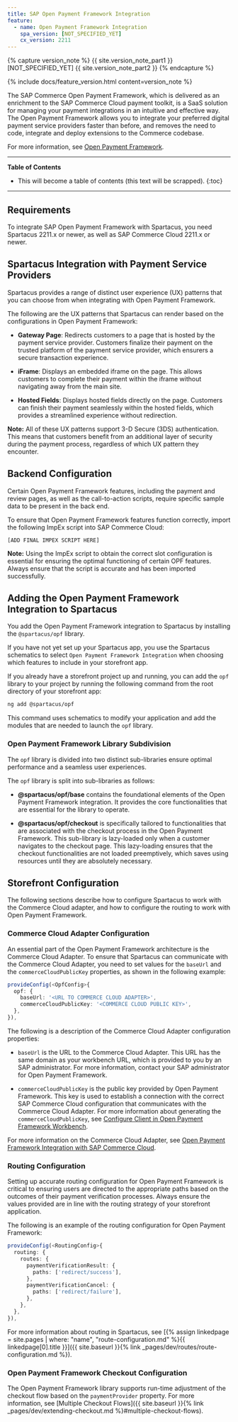 ```yaml
---
title: SAP Open Payment Framework Integration
feature:
  - name: Open Payment Framework Integration
    spa_version: [NOT_SPECIFIED_YET]
    cx_version: 2211
---
```


{% capture version_note %}
{{ site.version_note_part1 }} [NOT_SPECIFIED_YET] {{ site.version_note_part2 }}
{% endcapture %}

{% include docs/feature_version.html content=version_note %}

The SAP Commerce Open Payment Framework, which is delivered as an enrichment to the SAP Commerce Cloud payment toolkit, is a SaaS solution for managing your payment integrations in an intuitive and effective way. The Open Payment Framework allows you to integrate your preferred digital payment service providers faster than before, and removes the need to code, integrate and deploy extensions to the Commerce codebase.

For more information, see [Open Payment Framework](https://help.sap.com/docs/SAP_COMMERCE_CLOUD_PUBLIC_CLOUD/0996ba68e5794b8ab51db8d25d4c9f8a/f3d565da0d524b8081c861b4f5dea359.html?locale=en-US).

***

**Table of Contents**

- This will become a table of contents (this text will be scrapped).
{:toc}

***

## Requirements

To integrate SAP Open Payment Framework with Spartacus, you need Spartacus 2211.x or newer, as well as SAP Commerce Cloud 2211.x or newer.

## Spartacus Integration with Payment Service Providers

Spartacus provides a range of distinct user experience (UX) patterns that you can choose from when integrating with Open Payment Framework.

The following are the UX patterns that Spartacus can render based on the configurations in Open Payment Framework:

- **Gateway Page**: Redirects customers to a page that is hosted by the payment service provider. Customers finalize their payment on the trusted platform of the payment service provider, which ensurers a secure transaction experience.

- **iFrame**: Displays an embedded iframe on the page. This allows customers to complete their payment within the iframe without navigating away from the main site.

- **Hosted Fields**: Displays hosted fields directly on the page. Customers can finish their payment seamlessly within the hosted fields, which provides a streamlined experience without redirection.

**Note:** All of these UX patterns support 3-D Secure (3DS) authentication. This means that customers benefit from an additional layer of security during the payment process, regardless of which UX pattern they encounter.

## Backend Configuration

Certain Open Payment Framework features, including the payment and review pages, as well as the call-to-action scripts, require specific sample data to be present in the back end.

To ensure that Open Payment Framework features function correctly, import the following ImpEx script into SAP Commerce Cloud:

```
[ADD FINAL IMPEX SCRIPT HERE]
```

**Note:** Using the ImpEx script to obtain the correct slot configuration is essential for ensuring the optimal functioning of certain OPF features. Always ensure that the script is accurate and has been imported successfully.

## Adding the Open Payment Framework Integration to Spartacus

You add the Open Payment Framework integration to Spartacus by installing the `@spartacus/opf` library.

If you have not yet set up your Spartacus app, you use the Spartacus schematics to select `Open Payment Framework Integration` when choosing which features to include in your storefront app.

If you already have a storefront project up and running, you can add the `opf` library to your project by running the following command from the root directory of your storefront app:

```bash
ng add @spartacus/opf
```

This command uses schematics to modify your application and add the modules that are needed to launch the `opf` library.

### Open Payment Framework Library Subdivision

The `opf` library is divided into two distinct sub-libraries ensure optimal performance and a seamless user experiences.

The `opf` library is split into sub-libraries as follows:

- **@spartacus/opf/base** contains the foundational elements of the Open Payment Framework integration. It provides the core functionalities that are essential for the library to operate.

- **@spartacus/opf/checkout** is specifically tailored to functionalities that are associated with the checkout process in the Open Payment Framework. This sub-library is lazy-loaded only when a customer navigates to the checkout page. This lazy-loading ensures that the checkout functionalities are not loaded preemptively, which saves using resources until they are absolutely necessary.

## Storefront Configuration

The following sections describe how to configure Spartacus to work with the Commerce Cloud adapter, and how to configure the routing to work with Open Payment Framework.

### Commerce Cloud Adapter Configuration

An essential part of the Open Payment Framework architecture is the Commerce Cloud Adapter. To ensure that Spartacus can communicate with the Commerce Cloud Adapter, you need to set values for the `baseUrl` and the `commerceCloudPublicKey` properties, as shown in the following example:

```ts
provideConfig(<OpfConfig>{
  opf: {
    baseUrl: '<URL TO COMMERCE CLOUD ADAPTER>',
    commerceCloudPublicKey: '<COMMERCE CLOUD PUBLIC KEY>',
  },
}),
```

The following is a description of the Commerce Cloud Adapter configuration properties:

- `baseUrl` is the URL to the Commerce Cloud Adapter. This URL has the same domain as your workbench URL, which is provided to you by an SAP administrator. For more information, contact your SAP administrator for Open Payment Framework.

- `commerceCloudPublicKey` is the public key provided by Open Payment Framework. This key is used to establish a connection with the correct SAP Commerce Cloud configuration that communicates with the Commerce Cloud Adapter. For more information about generating the `commerceCloudPublicKey`, see [Configure Client in Open Payment Framework Workbench](https://help.sap.com/docs/SAP_COMMERCE_CLOUD_PUBLIC_CLOUD/0996ba68e5794b8ab51db8d25d4c9f8a/abd0dcd86a5d472e8fd6d22bff28e9c4.html?locale=en-US&state=DRAFT).

For more information on the Commerce Cloud Adapter, see [Open Payment Framework Integration with SAP Commerce Cloud](https://help.sap.com/docs/SAP_COMMERCE_CLOUD_PUBLIC_CLOUD/0996ba68e5794b8ab51db8d25d4c9f8a/6ee8de9190054ed2aa215029a8c5cdc2.html?locale=en-US&state=DRAFT).

### Routing Configuration

Setting up accurate routing configuration for Open Payment Framework is critical to ensuring users are directed to the appropriate paths based on the outcomes of their payment verification processes. Always ensure the values provided are in line with the routing strategy of your storefront application.

The following is an example of the routing configuration for Open Payment Framework:

```ts
provideConfig(<RoutingConfig>{
  routing: {
    routes: {
      paymentVerificationResult: {
        paths: ['redirect/success'],
      },
      paymentVerificationCancel: {
        paths: ['redirect/failure'],
      },
    },
  },
}),
```

For more information about routing in Spartacus, see [{% assign linkedpage = site.pages | where: "name", "route-configuration.md" %}{{ linkedpage[0].title }}]({{ site.baseurl }}{% link _pages/dev/routes/route-configuration.md %}).

### Open Payment Framework Checkout Configuration

The Open Payment Framework library supports run-time adjustment of the checkout flow based on the `paymentProvider` property. For more information, see [Multiple Checkout Flows]({{ site.baseurl }}{% link _pages/dev/extending-checkout.md %}#multiple-checkout-flows).
